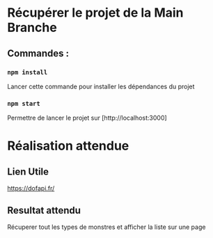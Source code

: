 # Récupérer le projet de la Main Branche 

## Commandes :

### `npm install`

Lancer cette commande pour installer les dépendances du projet 

### `npm start`

Permettre de lancer le projet sur [http://localhost:3000]



# Réalisation attendue

## Lien Utile

https://dofapi.fr/ 

## Resultat attendu

Récuperer tout les types de monstres et afficher la liste sur une page  
